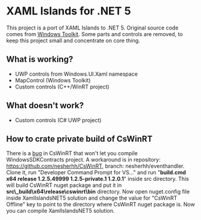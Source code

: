 # XAML Islands for .NET 5

This project is a port of XAML Islands to .NET 5.
Original source code comes from [Windows Toolkit](https://github.com/windows-toolkit/Microsoft.Toolkit.Win32). Some parts and controls are removed, to keep this project small and concentrate on core thing.

## What is working?
- UWP controls from Windows.UI.Xaml namespace
- MapControl (Windows Toolkit)
- Custom controls (C++/WinRT project)

## What doesn't work?
- Custom controls (C# UWP project)

## How to crate private build of CsWinRT
There is a [bug](https://github.com/microsoft/CsWinRT/issues/597) in CsWinRT that won't let you compile WindowsSDKContracts project. A workaround is in repository: https://github.com/nesherhh/CsWinRT, branch: nesherhh/eventhandler. Clone it, run "Developer Command Prompt for VS..." and run "**build.cmd x64 release 1.2.5.49999 1.2.5-private.1 1.2.0.1**" inside src directory. This will build CsWinRT nuget package and put it in **src\\_build\x64\release\cswinrt\bin** directory. Now open nuget.config file inside XamlIslandsNET5 solution and change the value for "CsWinRT Offline" key to point to the directory where CsWinRT nuget package is. Now you can compile XamlIslandsNET5 solution.